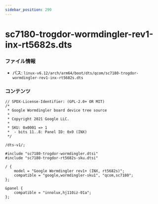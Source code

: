 ```yaml
---
sidebar_position: 290
---
```

# sc7180-trogdor-wormdingler-rev1-inx-rt5682s.dts

### ファイル情報

- パス: `linux-v6.12/arch/arm64/boot/dts/qcom/sc7180-trogdor-wormdingler-rev1-inx-rt5682s.dts`

### コンテンツ

```dts
// SPDX-License-Identifier: (GPL-2.0+ OR MIT)
/*
 * Google Wormdingler board device tree source
 *
 * Copyright 2021 Google LLC.
 *
 * SKU: 0x0001 => 1
 *  - bits 11..8: Panel ID: 0x0 (INX)
 */

/dts-v1/;

#include "sc7180-trogdor-wormdingler.dtsi"
#include "sc7180-trogdor-rt5682s-sku.dtsi"

/ {
	model = "Google Wormdingler rev1+ (INX, rt5682s)";
	compatible = "google,wormdingler-sku1", "qcom,sc7180";
};

&panel {
	compatible = "innolux,hj110iz-01a";
};

```
